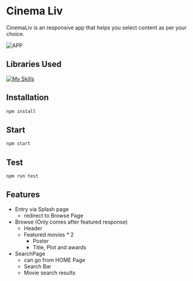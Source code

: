 # Cinema Liv

CinemaLiv is an responsive app that helps you select content as per your choice.

![APP](/assets/images/app-logo.png)

## Libraries Used

[![My Skills](https://skills.thijs.gg/icons?i=react,redux,js,html,tailwind,jest)](https://skills.thijs.gg)

## Installation

```bash
npm install
```

## Start

```bash
npm start
```

## Test

```bash
npm run test
```

## Features

- Entry via Splash page
  - redirect to Browse Page
- Browse (Only comes after featured response)
  - Header
  - Featured movies \* 2
    - Poster
    - Title, Plot and awards
- SearchPage
  - can go from HOME Page
  - Search Bar
  - Movie search results
